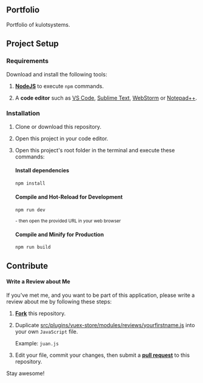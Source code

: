 ## Portfolio

Portfolio of kulotsystems.



## Project Setup

### Requirements

Download and install the following tools:
1. [**NodeJS**](https://nodejs.org/) to execute `npm` commands.
   
2. A **code editor** such as
   [VS Code](https://code.visualstudio.com),
   [Sublime Text](https://www.sublimetext.com),
   [WebStorm](https://www.jetbrains.com/webstorm) or
   [Notepad++](https://notepad-plus-plus.org/downloads).

### Installation

1. Clone or download this repository.
2. Open this project in your code editor.
3. Open this project's root folder in the terminal and execute these commands:

    #### Install dependencies
    ```sh
    npm install
    ```
    
    #### Compile and Hot-Reload for Development
    
    ```sh
    npm run dev
    ```
   <sup>- then open the provided URL in your web browser</sup>
    
    #### Compile and Minify for Production
    
    ```sh
    npm run build
    ```


## Contribute

#### Write a Review about Me
If you've met me, and you want to be part of this application,
please write a review about me by following these steps:
1. [**Fork**](https://docs.github.com/en/get-started/quickstart/fork-a-repo) this repository.
2. Duplicate [src/plugins/vuex-store/modules/reviews/yourfirstname.js](src/plugins/vuex-store/modules/reviews/yourfirstname.js)
   into your own `JavaScript` file.
   
   Example: `juan.js`

3. Edit your file, commit your changes, then submit a [**pull request**](https://docs.github.com/en/pull-requests) to this repository.

Stay awesome!
